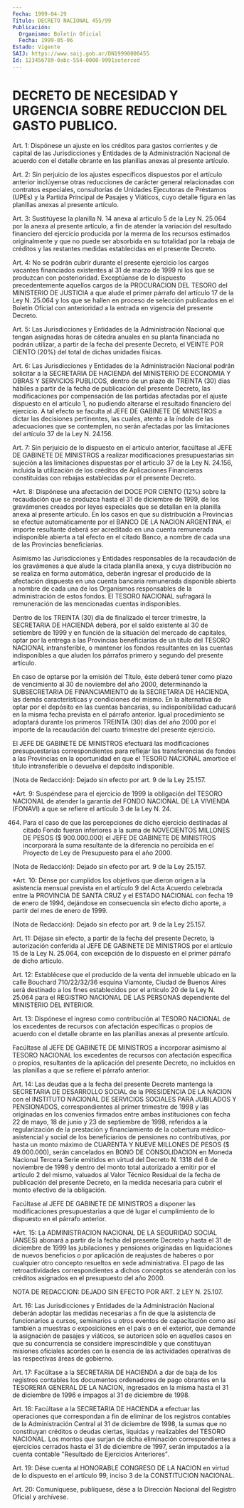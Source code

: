```yaml
---
Fecha: 1999-04-29
Título: DECRETO NACIONAL 455/99
Publicación:
  Organismo: Boletín Oficial
  Fecha: 1999-05-06
Estado: Vigente
SAIJ: https://www.saij.gob.ar/DN19990000455
Id: 123456789-0abc-554-0000-9991soterced
---
```

# DECRETO DE NECESIDAD Y URGENCIA SOBRE REDUCCION DEL GASTO PUBLICO.

<a id="1"></a>
Art. 1: Dispónese  un  ajuste  en  los  créditos  para  gastos corrientes  y  de  capital  de las Jurisdicciones y Entidades de la Administración Nacional de acuerdo  con  el  detalle obrante en las planillas anexas al presente artículo.

<a id="2"></a>
Art. 2: Sin perjuicio de los ajustes específicos dispuestos por el artículo anterior inclúyense otras reducciones  de carácter general relacionadas  con  contratos especiales, consultorías  de  Unidades Ejecutoras de Préstamos  (UPEs) y la Partida Principal de Pasajes y Viáticos, cuyo detalle figura  en  las planillas anexas al presente artículo.

<a id="3"></a>
Art. 3: Sustitúyese la planilla N. 14 anexa al artículo 5 de la Ley N. 25.064 por la anexa al presente artículo,  a  fin  de  atender la variación del resultado financiero del ejercicio producida  por  la merma  de  los  recursos estimados originalmente y que no puede ser absorbida en su totalidad por la rebaja de créditos y las restantes medidas establecidas en el presente Decreto.

<a id="4"></a>
Art. 4: No se podrán  cubrir  durante  el  presente  ejercicio los cargos  vacantes financiados existentes al 31 de marzo de  1999  ni los que se produzcan con posterioridad. Exceptúanse de lo dispuesto precedentemente  aquellos  cargos  de la PROCURACION DEL TESORO del MINISTERIO DE JUSTICIA a que alude el  primer  párrafo del artículo 17 de la Ley N. 25.064 y los que se hallen en proceso  de selección publicados  en el Boletín Oficial con anterioridad a la entrada  en vigencia del presente Decreto.

<a id="5"></a>
Art.  5: Las  Jurisdicciones  y  Entidades  de  la  Administración Nacional que tengan asignadas horas de cátedra anuales en su planta financiada  no  podrán  utilizar, a partir de la fecha del presente Decreto, el VEINTE POR CIENTO  (20%)  del  total de dichas unidades físicas.

<a id="6"></a>
Art.  6:  Las  Jurisdicciones  y  Entidades de la  Administración Nacional  podrán  solicitar  a  la  SECRETARIA    DE  HACIENDA  del MINISTERIO DE ECONOMIA Y OBRAS Y SERVICIOS PUBLICOS,  dentro  de un plazo  de  TREINTA  (30)  días  hábiles  a  partir  de  la fecha de publicación del presente Decreto, las modificaciones por compensación  de las partidas afectadas por el ajuste dispuesto  en el artículo 1,  no  pudiendo  alterarse el resultado financiero del ejercicio. A tal efecto se faculta al JEFE DE GABINETE DE MINISTROS a dictar las decisiones pertinentes, las cuales, atento a la índole de las adecuaciones que se contemplen,  no  serán afectadas por las limitaciones del artículo 37 de la Ley N. 24.156.

<a id="7"></a>
Art.  7: Sin perjuicio de lo dispuesto en el  artículo  anterior, facúltase al JEFE DE GABINETE DE MINISTROS a realizar modificaciones  presupuestarias  sin  sujeción  a  las limitaciones dispuestas  por  el  artículo  37 de la Ley N. 24.156, incluida  la utilización de los créditos de Aplicaciones Financieras constituidas  con  rebajas establecidas  por  el  presente  Decreto.

<a id="8"></a>
*Art. 8: Dispónese una  afectación  del DOCE POR CIENTO (12%) sobre la recaudación que se produzca hasta el 31 de diciembre de 1999, de los gravámenes creados por leyes especiales  que  se detallan en la planilla  anexa  al  presente  artículo.  En  los casos en  que  su distribución a Provincias se efectúe automáticamente  por  el BANCO DE LA NACION ARGENTINA, el importe resultante deberá ser acreditado en  una  cuenta remunerada indisponible abierta a tal efecto en  el citado Banco, a nombre de cada una de las Provincias beneficiarias.

Asimismo  las  Jurisdicciones    y  Entidades  responsables  de  la recaudación de los gravámenes a que alude la citada planilla anexa, y  cuya distribución no se realiza  en  forma  automática,  deberán ingresar  el  producido  de  la  afectación dispuesta en una cuenta bancaria remunerada disponible abierta  a nombre de cada una de los Organismos responsables de la administración  de  estos  fondos. El TESORO  NACIONAL  sufragará  la  remuneración  de  las  mencionadas cuentas indisponibles.

Dentro  de  los TREINTA (30) día de finalizado el tercer trimestre, la SECRETARIA  DE  HACIENDA deberá, por el saldo existente al 30 de setiembre de 1999 y  en  función  de  la  situación  del mercado de capitales,  optar por la entrega a las Provincias beneficiarias  de un título del TESORO NACIONAL intransferible, o mantener los fondos resultantes en  las cuentas indisponibles a que aluden los párrafos primero y segundo del presente artículo.

En caso de optarse  por  la  emisión  del Título, éste deberá tener como  plazo  de  vencimiento  al  30  de noviembre  del  año  2000, determinando la SUBSECRETARIA DE FINANCIAMIENTO de la SECRETARIA DE HACIENDA, las demás características y condiciones  del mismo. En la alternativa de optar por el depósito en las cuentas  bancarias,  su indisponibilidad  caducará en la misma fecha prevista en el párrafo anterior. Igual procedimiento  se  adoptará  durante  los  primeros TREINTA (30) días del año 2000 por el importe de la recaudación del cuarto trimestre del presente ejercicio.

El  JEFE  DE  GABINETE  DE  MINISTROS  efectuará las modificaciones presupuestarias correspondientes para reflejar  las  transferencias de  fondos  a  las  Provincias  en la oportunidad en que el  TESORO NACIONAL amortice el título intransferible  o  devuelva el depósito indisponible.

(Nota de Redacción): Dejado sin efecto por art. 9 de la Ley 25.157.

<a id="9"></a>
*Art.  9: Suspéndese para el ejercicio de 1999 la  obligación  del TESORO NACIONAL  de  atender  la  garantía del FONDO NACIONAL DE LA VIVIENDA (FONAVI) a que se refiere  el  artículo 3 de la Ley N. 24.

464.  Para  el  caso  de  que  las  percepciones de dicho ejercicio destinadas  al  citado  Fondo  fueran  inferiores   a  la  suma  de NOVECIENTOS MILLONES DE PESOS ($ 900.000.000) el JEFE  DE  GABINETE DE  MINISTROS  incorporará  la suma resultante de la diferencia  no percibida en el Proyecto de Ley  de  Presupuesto  para  el año 2000.

(Nota de Redacción): Dejado sin efecto por art. 9 de la Ley 25.157.

<a id="10"></a>
*Art. 10: Dénse por cumplidos los objetivos que dieron origen a la asistencia  mensual  prevista  en  el  artículo  9 del Acta Acuerdo celebrada entre la PROVINCIA DE SANTA CRUZ y el ESTADO NACIONAL con fecha  19  de enero de 1994, dejándose en consecuencia  sin  efecto dicho aporte, a partir del mes de enero de 1999.

(Nota de Redacción): Dejado sin efecto por art. 9 de la Ley 25.157.

<a id="11"></a>
Art. 11: Déjase  sin  efecto,  a  partir de la fecha del presente Decreto, la autorización conferida al JEFE DE GABINETE DE MINISTROS por  el  artículo  15  de la Ley N. 25.064,  con  excepción  de  lo dispuesto en el primer párrafo de dicho artículo.

<a id="12"></a>
Art. 12: Establécese que el  producido  de  la venta del inmueble ubicado en la calle Bouchard 710/22/32/36 esquina  Viamonte, Ciudad de  Buenos  Aires  será destinado a los fines establecidos  por  el artículo 20 de la Ley  N. 25.064  para  el REGISTRO NACIONAL DE LAS PERSONAS dependiente del MINISTERIO DEL INTERIOR.

<a id="13"></a>
Art.  13: Dispónese  el  ingreso  como contribución  al  TESORO NACIONAL de los excedentes de recursos con afectación específicas o propios de acuerdo con el detalle obrante  en  las planillas anexas al presente artículo.

Facúltase al JEFE DE GABINETE DE MINISTROS a incorporar asimismo al TESORO    NACIONAL   los  excedentes  de  recursos  con  afectación específica o propios,  resultantes  de  la  aplicación del presente Decreto, no incluidos en las planillas a que  se refiere el párrafo anterior.

<a id="14"></a>
Art. 14: Las deudas que a la fecha del presente  Decreto mantenga la SECRETARIA DE DESARROLLO SOCIAL de la PRESIDENCIA  DE  LA NACION con  el  INSTITUTO NACIONAL DE SERVICIOS SOCIALES PARA JUBILADOS  Y PENSIONADOS,  correspondientes  al  primer  trimestre de 1998 y las originadas en los convenios firmados entre ambas  instituciones con fecha 22 de mayo, 18 de junio y 23 de septiembre de 1998, referidos a  la  regularización  de  la  prestación  y financiamiento  de  la cobertura  médico-asistencial  y  social  de los  beneficiarios  de pensiones no contributivas, por hasta un monto máximo de CUARENTA Y NUEVE MILLONES DE PESOS ($ 49.000.000), serán cancelados en BONO DE CONSOLIDACION en Moneda Nacional Tercera Serie  emitidos  en virtud del  Decreto N. 1318 del 6 de noviembre de 1998 y dentro del  monto total autorizado  a emitir por el artículo 2 del mismo, valuados al Valor Técnico Residual  de  la  fecha  de  publicación del presente Decreto, en la medida necesaria para cubrir el monto efectivo de la obligación.

Facúltase  al  JEFE  DE  GABINETE  DE  MINISTROS  a   disponer  las modificaciones presupuestarias a que dé lugar el cumplimiento de lo dispuesto en el párrafo anterior.

<a id="15"></a>
*Art.  15:  La  ADMINISTRACION  NACIONAL  DE LA SEGURIDAD  SOCIAL (ANSES) abonará a partir de la fecha del presente  Decreto  y hasta el  31 de diciembre de 1999 las jubilaciones y pensiones originadas en liquidaciones de nuevos beneficios o por aplicación de reajustes de  haberes  o  por  cualquier  otro  concepto  resueltos  en  sede administrativa.  El pago de las retroactividades correspondientes a dichos conceptos se  atenderán  con  los  créditos  asignados en el presupuesto del año 2000.

NOTA DE REDACCION: DEJADO SIN EFECTO POR ART. 2 LEY N. 25.107.

<a id="16"></a>
Art.  16:  Las  Jurisdicciones  y Entidades de la Administración Nacional deberán adoptar las medidas  necesarias  a  fin  de que la asistencia de funcionarios a cursos, seminarios u otros eventos  de capacitación  como así también a muestras o exposiciones en el país o en el exterior,  que demande la asignación de pasajes y viáticos, se autoricen sólo en  aquellos  casos  en  que  su  concurrencia se considere  imprescindible  y  que  constituyan  misiones  oficiales acordes  con  la  esencia  de  las  actividades  operativas  de las respectivas áreas de gobierno.

<a id="17"></a>
Art.  17: Facúltase a la SECRETARIA DE HACIENDA a dar de baja  de los registros contables los documentos ordenadores de pago obrantes en la TESORERIA  GENERAL DE LA NACION, ingresados en la misma hasta el 31 de diciembre  de  1996  e  impagos al 31 de diciembre de 1998.

<a id="18"></a>
Art. 18: Facúltase a la SECRETARIA  DE  HACIENDA  a  efectuar las operaciones  que  correspondan  a  fin de eliminar de los registros contables de la Administración Central  al 31 de diciembre de 1998, la sumas que no constituyan créditos o deudas  ciertas,  líquidas y realizables  del  TESORO  NACIONAL. Los montos que surjan de  dicha eliminación correspondientes  a  ejercicios cerrados hasta el 31 de diciembre de 1997, serán imputados  a la cuenta contable "Resultado de Ejercicios Anteriores".

<a id="19"></a>
Art. 19: Dése cuenta al HONORABLE CONGRESO DE LA NACION en virtud de  lo dispuesto en el artículo 99, inciso  3  de  la  CONSTITUCION NACIONAL.

<a id="20"></a>
Art. 20: Comuníquese, publíquese, dése a la Dirección Nacional del Registro Oficial  y archívese.